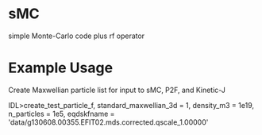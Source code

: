sMC
===

simple Monte-Carlo code plus rf operator

Example Usage
=============

Create Maxwellian particle list for input to sMC, P2F, and Kinetic-J

IDL>create_test_particle_f, standard_maxwellian_3d = 1, density_m3 = 1e19, n_particles = 1e5, eqdskfname = 'data/g130608.00355.EFIT02.mds.corrected.qscale_1.00000'
